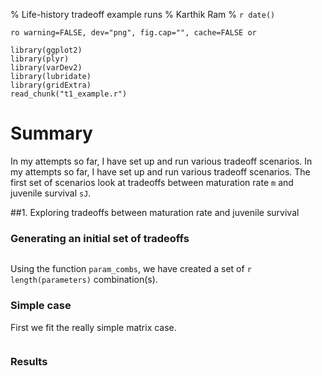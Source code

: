 % Life-history tradeoff example runs
% Karthik Ram
% `r date()`

<!-- Setting up R -->
`ro warning=FALSE, dev="png", fig.cap="", cache=FALSE or`

```{r setup, echo=F}
library(ggplot2)
library(plyr)
library(varDev2)
library(lubridate)
library(gridExtra)
read_chunk("t1_example.r")
```


# Summary
In my attempts so far, I have set up and run various tradeoff scenarios. In my attempts so far, I have set up and run various tradeoff scenarios. The first set of scenarios look at tradeoffs between maturation rate `m` and juvenile survival `sJ`.

##1. Exploring tradeoffs between maturation rate and juvenile survival



### Generating an initial set of tradeoffs
```{r parameters}
```
Using the function `param_combs`, we have created a set of `r length(parameters)` combination(s).

### Simple case
First we fit the really simple matrix case.
```{r simple_tradeoff, echo=TRUE, cache=TRUE}
```

### Results
```{r simple_tradeoff_results}
```

```{r plot, echo=FALSE, results="asis", cache=TRUE}
```
